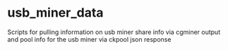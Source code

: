 # usb_miner_data
Scripts for pulling information on usb miner share info via cgminer output and pool info for the usb miner via ckpool json response
